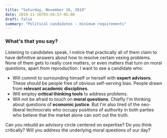 ```yaml
---
title: "Saturday, November 16, 2019"
date: 2019-11-16T03:54:57-05:00
draft: false
summary: "Political candidates - minimum requirements"
---
```


### What's that you say? ###
Listening to candidates speak, I notice that practically all of them claim to have definitive answers about how to resolve certain vexing problems. None of them gets to really core matters, or even matters that turn on moral questions, apart from reproduction. I want to see a candidate who:

- Will commit to surrounding himself or herself with **expert advisors**. These should be people free of obvious self-serving bias. People drawn from **relevant academic disciplines**.
- Will employ **critical thinking tools** to address problems.
- Will not be afraid to touch on **moral questions**. Chiefly I'm thinking about questions of **economic justice**. But I'm also tired of the neo-liberal technocrats who occupy positions of authority in both parties who believe that the market alone can sort out the truth.

Can you rebuild an advisory circle centered on expertise? Do you think critically? Will you address the underlying moral questions of our day?